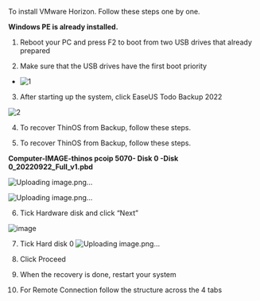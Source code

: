 To install VMware Horizon. Follow these steps one by one.


**Windows PE is already installed.**

1. Reboot your PC and press F2 to boot from two USB drives that already prepared

2.	Make sure that the USB drives have the first boot priority

- ![1](https://github.com/Tmtmohseni/Tmtmohseni/assets/162871906/a1f60a81-7f3b-47f4-b76a-bdf2237a1aa2)








3.	After starting up the system, click EaseUS Todo Backup 2022




![2](https://github.com/Tmtmohseni/Tmtmohseni/assets/162871906/1551c01b-f9d8-4146-a22c-deafc2f09ff3)




4.	To recover ThinOS from Backup, follow these steps.





5.	To recover ThinOS from Backup, follow these steps.

   
   **Computer-IMAGE-thinos pcoip 5070- Disk 0 -Disk 0_20220922_Full_v1.pbd**

![Uploading image.png…]()

![Uploading image.png…]()

6. 	Tick Hardware disk and click “Next”

![image](https://github.com/Tmtmohseni/Tmtmohseni/assets/162871906/635b5539-0d91-4af2-8f00-491ae99c0157)

7. Tick Hard disk 0
   ![Uploading image.png…]()

8.  Click Proceed 
9.  When the recovery is done, restart your system
10. For Remote Connection follow the structure across the 4 tabs

